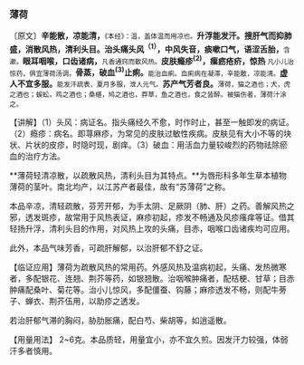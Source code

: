 ### 薄荷

〔原文〕**辛能散，凉能清，**<small>《本经》：温，盖体温而用凉也。</small>**升浮能发汗。搜肝气而抑肺盛，消散风热，清利头目。治头痛头风<sup>（1）</sup>，中风失音，痰嗽口气，语涩舌胎，**<small>含漱。</small>**眼耳咽喉，口齿诸病，**<small>凡香通窍而散风热。</small>**皮肤瘾疹<sup>(2)</sup>，瘰疬疮疥，惊热** <small>凡小儿治惊药，俱宜薄荷汤调。</small>**骨蒸，破血<sup>(3)</sup>止痢。**<small>能治血痢。血痢病在凝滞，辛能散，凉能清。</small>**虚人不宜多服。**<small>能发汗疏表，夏月多服，泄人元气。</small>**苏产气芳者良。**<small>薄荷，猫之酒也；犬，虎之酒也；蜈蚣，鸡之酒也；桑椹，鸠之酒也，莽草，鱼之酒也，食之皆醉。被猫伤者，薄荷汁涂之。</small>

【讲解】（1）头风：病证名。指头痛经久不愈，时作时止，甚至一触即发的病证。（2）瘾疹：病名。即荨麻疹，为常见的皮肤过敏性疾病。皮肤见有大小不等的块状、片状的皮疹，时隐时现，剧痒。（3）破血：用活血力量较峻烈的药物祛除瘀血的治疗方法。

**薄荷轻清凉散，以疏散风热，清利头目为其特点。**为唇形科多年生草本植物薄荷的茎叶。南北均产，以江苏产者最佳，故有“苏薄荷”之称。

本品辛凉，清轻疏散，芬芳开郁，为手太阴、足厥阴（肺、肝）之药。善解风热之邪，透发斑疹，故常用于风热表证，麻疹初起，疹发不畅通及风疹瘙痒等证。借其轻扬升浮，清利头目的作用，对风热上攻的头痛，目赤，咽喉口齿诸疾均可应用。

此外，本品气味芳香，可疏肝解郁，以治肝郁不舒之证。

【临证应用】薄荷为疏散风热的常用药。外感风热及温病初起，头痛、发热微寒者，多配银花、连翘、荆芥等药，如银翘散。治咽喉肿痛者，配桔梗、甘草；目赤肿痛配桑叶、菊花等。治小儿惊风，多配僵蚕、钩藤；麻疹透发不畅，则配牛蒡子、蝉衣、荆芥伍用，以助疹之透发。

若治肝郁气滞的胸闷，胁肋胀痛，配白芍、柴胡等，如逍遥散。

【用量用法】 2~6克。本品质轻，用量宜小，亦不宜久煎。因发汗力较强，体弱汗多者慎用。
